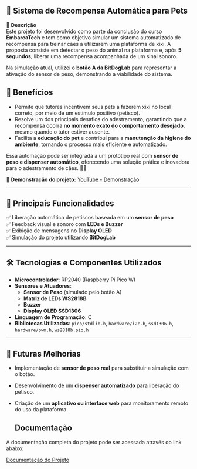 ## 🐶 Sistema de Recompensa Automática para Pets  

🚀 **Descrição**  
Este projeto foi desenvolvido como parte da conclusão do curso **EmbarcaTech** e tem como objetivo simular um sistema automatizado de recompensa para treinar cães a utilizarem uma plataforma de xixi. A proposta consiste em detectar o peso do animal na plataforma e, após **5 segundos**, liberar uma recompensa acompanhada de um sinal sonoro.  

Na simulação atual, utilizei o **botão A da BitDogLab** para representar a ativação do sensor de peso, demonstrando a viabilidade do sistema.  

## 🔹 Benefícios
- Permite que tutores incentivem seus pets a fazerem xixi no local correto, por meio de um estímulo positivo (petisco).  
- Resolve um dos principais desafios do adestramento, garantindo que a recompensa ocorra **no momento exato do comportamento desejado**, mesmo quando o tutor estiver ausente.  
- Facilita a **educação do pet** e contribui para a **manutenção da higiene do ambiente**, tornando o processo mais eficiente e automatizado.  

Essa automação pode ser integrada a um protótipo real com **sensor de peso e dispenser automático**, oferecendo uma solução prática e inovadora para o adestramento de cães. 🐶🎯  


🔗 **Demonstração do projeto:** [YouTube - Demonstração](https://www.youtube.com/shorts/W83RpyJlnjA)  

---

## 📌 **Principais Funcionalidades**  
✅ Liberação automática de petiscos baseada em um **sensor de peso**  
✅ Feedback visual e sonoro com **LEDs e Buzzer**  
✅ Exibição de mensagens no **Display OLED**  
✅ Simulação do projeto utilizando **BitDogLab**  

---

## 🛠️ **Tecnologias e Componentes Utilizados**  
- **Microcontrolador**: RP2040 (Raspberry Pi Pico W)  
- **Sensores e Atuadores**:  
  - **Sensor de Peso** (simulado pelo botão A)  
  - **Matriz de LEDs WS2818B**  
  - **Buzzer**  
  - **Display OLED SSD1306**  
- **Linguagem de Programação**: C  
- **Bibliotecas Utilizadas**: `pico/stdlib.h`, `hardware/i2c.h`, `ssd1306.h`, `hardware/pwm.h`, `ws2818b.pio.h`  

---

## 📌 Futuras Melhorias  
- Implementação de **sensor de peso real** para substituir a simulação com o botão.  
- Desenvolvimento de um **dispenser automatizado** para liberação do petisco.  
- Criação de um **aplicativo ou interface web** para monitoramento remoto do uso da plataforma.

  ## Documentação

A documentação completa do projeto pode ser acessada através do link abaixo:

[Documentação do Projeto](https://drive.google.com/file/d/1_vFkJwQ29XB8MmSmpSljxVmyhspyqFyR/view?usp=sharing)

